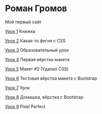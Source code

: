 # Роман Громов
Мой первый сайт

[Урок 1](https://skeezys.github.io/project/src/ "Описание") Книжка

[Урок 2](https://skeezys.github.io/project2/src/ "Описание") Какая-то фигня с CSS

[Урок 3](https://# "Описание") Образовательный урок

[Урок 4](https://skeezys.github.io/project4/src/ "Описание") Первая вёрстка макета

[Урок 5](https://skeezys.github.io/project5/src/ "Описание") Макет #2 (Удалил CSS)

[Урок 6](https://skeezys.github.io/project6%20bootstrap/src/ "Описание") Тестовая вёрстка макета с Bootstrap

[Урок 7](https://skeezys.github.io/src "Описание") Урок

[Урок 8](https://skeezys.github.io/project7%20—%20копия/src/ "Описание") Домашка, вёрстка с Bootstrap

[Урок 9](https://skeezys.github.io/project9/src/ "Описание") Pixel Perfect

